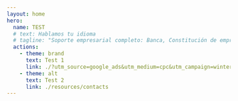 ```yaml
---
layout: home
hero:
  name: TEST
  # text: Hablamos tu idioma
  # tagline: "Soporte empresarial completo: Banca, Constitución de empresas, Visados. Sin costos iniciales – pague solo después de la aprobación."
  actions:
    - theme: brand
      text: Test 1
      link: ./?utm_source=google_ads&utm_medium=cpc&utm_campaign=winter_2025
    - theme: alt
      text: Test 2
      link: ./resources/contacts
---
```

